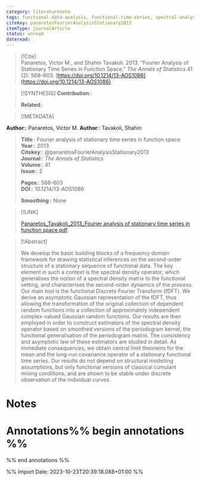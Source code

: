 ```yaml
---
category: literaturenote
tags: functional-data-analysis, functional-time-series, spectral-analysis, weak-dependence
citekey: panaretosFourierAnalysisStationary2013
itemType: journalArticle
status: unread  
dateread:  
---
```


> [!Cite]  
> Panaretos, Victor M., and Shahin Tavakoli. 2013. “Fourier Analysis of Stationary Time Series in Function Space.” _The Annals of Statistics_ 41 (2): 568–603. [https://doi.org/10.1214/13-AOS1086](https://doi.org/10.1214/13-AOS1086).

> [!SYNTHESIS] 
>**Contribution**::
>
>**Related**:: 
>

> [!METADATA]  
>
**Author**:: Panaretos, Victor M.
**Author**:: Tavakoli, Shahin<br>
> **Title**:: Fourier analysis of stationary time series in function space    
> **Year**:: 2013     
> **Citekey**:: @panaretosFourierAnalysisStationary2013    
>**Journal**:: *The Annals of Statistics*    
>**Volume**:: 41    
>**Issue**:: 2     
>    
>    
>     
> **Pages**:: 568-603    
>**DOI**:: 10.1214/13-AOS1086    
>
>**Smoothing**:: None

> [!LINK] 
>
> [Panaretos_Tavakoli_2013_Fourier analysis of stationary time series in function space.pdf](file:///Users/steven/Library/CloudStorage/GoogleDrive-steven.golovkine@ul.ie/My%20Drive/bibliography/The%20Annals%20of%20Statistics/2013/Panaretos_Tavakoli_2013_Fourier%20analysis%20of%20stationary%20time%20series%20in%20function%20space.pdf).

>[!Abstract]
>
>We develop the basic building blocks of a frequency domain framework for drawing statistical inferences on the second-order structure of a stationary sequence of functional data. The key element in such a context is the spectral density operator, which generalises the notion of a spectral density matrix to the functional setting, and characterises the second-order dynamics of the process. Our main tool is the functional Discrete Fourier Transform (fDFT). We derive an asymptotic Gaussian representation of the fDFT, thus allowing the transformation of the original collection of dependent random functions into a collection of approximately independent complex-valued Gaussian random functions. Our results are then employed in order to construct estimators of the spectral density operator based on smoothed versions of the periodogram kernel, the functional generalisation of the periodogram matrix. The consistency and asymptotic law of these estimators are studied in detail. As immediate consequences, we obtain central limit theorems for the mean and the long-run covariance operator of a stationary functional time series. Our results do not depend on structural modelling assumptions, but only functional versions of classical cumulant mixing conditions, and are shown to be stable under discrete observation of the individual curves.
>>


# Notes<br>
# Annotations%% begin annotations %%  
 
  
%% end annotations %%

%% Import Date: 2023-10-23T20:39:18.088+01:00 %%
